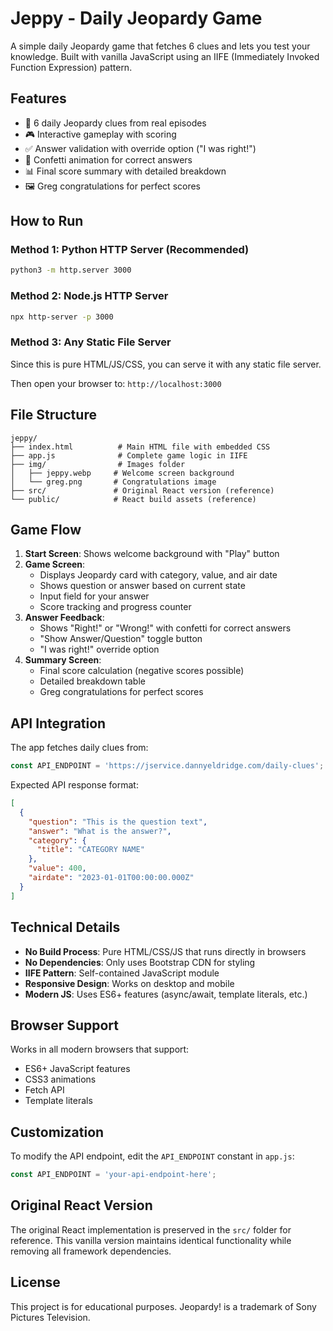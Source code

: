 # Jeppy - Daily Jeopardy Game

A simple daily Jeopardy game that fetches 6 clues and lets you test your knowledge. Built with vanilla JavaScript using an IIFE (Immediately Invoked Function Expression) pattern.

## Features

- 🎯 6 daily Jeopardy clues from real episodes
- 🎮 Interactive gameplay with scoring
- ✅ Answer validation with override option ("I was right!")
- 🎊 Confetti animation for correct answers
- 📊 Final score summary with detailed breakdown
- 🖼️ Greg congratulations for perfect scores

## How to Run

### Method 1: Python HTTP Server (Recommended)
```bash
python3 -m http.server 3000
```

### Method 2: Node.js HTTP Server
```bash
npx http-server -p 3000
```

### Method 3: Any Static File Server
Since this is pure HTML/JS/CSS, you can serve it with any static file server.

Then open your browser to: `http://localhost:3000`

## File Structure

```
jeppy/
├── index.html          # Main HTML file with embedded CSS
├── app.js              # Complete game logic in IIFE
├── img/                # Images folder
│   ├── jeppy.webp     # Welcome screen background
│   └── greg.png       # Congratulations image
├── src/               # Original React version (reference)
└── public/            # React build assets (reference)
```

## Game Flow

1. **Start Screen**: Shows welcome background with "Play" button
2. **Game Screen**: 
   - Displays Jeopardy card with category, value, and air date
   - Shows question or answer based on current state
   - Input field for your answer
   - Score tracking and progress counter
3. **Answer Feedback**: 
   - Shows "Right!" or "Wrong!" with confetti for correct answers
   - "Show Answer/Question" toggle button
   - "I was right!" override option
4. **Summary Screen**: 
   - Final score calculation (negative scores possible)
   - Detailed breakdown table
   - Greg congratulations for perfect scores

## API Integration

The app fetches daily clues from:
```javascript
const API_ENDPOINT = 'https://jservice.dannyeldridge.com/daily-clues';
```

Expected API response format:
```json
[
  {
    "question": "This is the question text",
    "answer": "What is the answer?",
    "category": {
      "title": "CATEGORY NAME"
    },
    "value": 400,
    "airdate": "2023-01-01T00:00:00.000Z"
  }
]
```

## Technical Details

- **No Build Process**: Pure HTML/CSS/JS that runs directly in browsers
- **No Dependencies**: Only uses Bootstrap CDN for styling
- **IIFE Pattern**: Self-contained JavaScript module
- **Responsive Design**: Works on desktop and mobile
- **Modern JS**: Uses ES6+ features (async/await, template literals, etc.)

## Browser Support

Works in all modern browsers that support:
- ES6+ JavaScript features
- CSS3 animations
- Fetch API
- Template literals

## Customization

To modify the API endpoint, edit the `API_ENDPOINT` constant in `app.js`:
```javascript
const API_ENDPOINT = 'your-api-endpoint-here';
```

## Original React Version

The original React implementation is preserved in the `src/` folder for reference. This vanilla version maintains identical functionality while removing all framework dependencies.

## License

This project is for educational purposes. Jeopardy! is a trademark of Sony Pictures Television.
